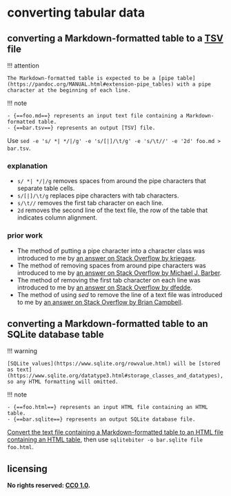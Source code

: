 # converting tabular data

## converting a Markdown-formatted table to a [TSV] file

!!! attention
    
    The Markdown-formatted table is expected to be a [pipe table](https://pandoc.org/MANUAL.html#extension-pipe_tables) with a pipe character at the beginning of each line.

!!! note
    
    - {==foo.md==} represents an input text file containing a Markdown-formatted table.
    - {==bar.tsv==} represents an output [TSV] file.

Use `sed -e 's/ *| */|/g' -e 's/[|]/\t/g' -e 's/\t//' -e '2d' foo.md > bar.tsv`.

### explanation

- `s/ *| */|/g` removes spaces from around the pipe characters that separate table cells.
- `s/[|]/\t/g` replaces pipe characters with tab characters.
- `s/\t//` removes the first tab character on each line.
- `2d` removes the second line of the text file, the row of the table that indicates column alignment.

### prior work

- The method of putting a pipe character into a character class was introduced to me by [an answer on Stack Overflow by kriegaex](https://stackoverflow.com/questions/11987221/how-to-find-and-replace-all-percent-plus-and-pipe-signs/12234566#12234566).
- The method of removing spaces from around pipe characters was introduced to me by [an answer on Stack Overflow by Michael J. Barber](https://stackoverflow.com/questions/8005128/removing-spaces-from-the-fields-in-a-pipe-delimited-file-using-shell-script/8005385#8005385).
- The method of removing the first tab character on each line was introduced to me by [an answer on Stack Overflow by dfedde](https://stackoverflow.com/questions/20405342/replacing-first-occurence-in-every-line/20405516#20405516).
- The method of using *sed* to remove the line of a text file was introduced to me by [an answer on Stack Overflow by Brian Campbell](https://stackoverflow.com/questions/2112469/delete-specific-line-numbers-from-a-text-file-using-sed/2112496#2112496).

## converting a Markdown-formatted table to an SQLite database table

!!! warning
    
    [SQLite values](https://www.sqlite.org/rowvalue.html) will be [stored as text](https://www.sqlite.org/datatype3.html#storage_classes_and_datatypes), so any HTML formatting will omitted.

!!! note
    
    - {==foo.html==} represents an input HTML file containing an HTML table.
    - {==bar.sqlite==} represents an output SQLite database file.

[Convert the text file containing a Markdown-formatted table to an HTML file containing an HTML table](cnvffmt.md#MarkdowntoHTML), then use `sqlitebiter -o bar.sqlite file foo.html`.

## licensing
**No rights reserved: [CC0 1.0](https://creativecommons.org/publicdomain/zero/1.0/).**

[TSV]: https://en.wikipedia.org/wiki/Tab-separated_values
